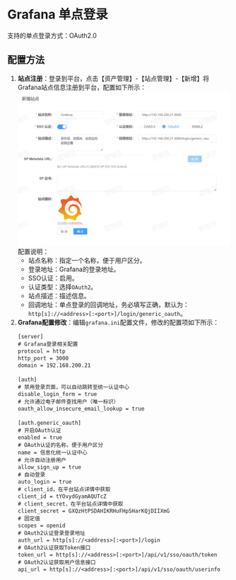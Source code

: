 # Grafana 单点登录
支持的单点登录方式：OAuth2.0
## 配置方法
1. **站点注册**：登录到平台，点击【资产管理】-【站点管理】-【新增】将Grafana站点信息注册到平台，配置如下所示：
![img.png](img/grafana.jpg)
配置说明：
    * 站点名称：指定一个名称，便于用户区分。
    * 登录地址：Grafana的登录地址。
    * SSO认证：启用。
    * 认证类型：选择`OAuth2`。
    * 站点描述：描述信息。
    * 回调地址：单点登录的回调地址，务必填写正确，默认为：`http[s]://<address>[:<port>]/login/generic_oauth`。
2. **Grafana配置修改**：编辑`grafana.ini`配置文件，修改的配置项如下所示：
    ```shell
    [server]
    # Grafana登录相关配置
    protocol = http
    http_port = 3000
    domain = 192.168.200.21
    
    [auth]
    # 禁用登录页面，可以自动跳转至统一认证中心
    disable_login_form = true
    # 允许通过电子邮件查找用户（唯一标识）
    oauth_allow_insecure_email_lookup = true
    
    [auth.generic_oauth]
    # 开启OAuth认证
    enabled = true
    # OAuth认证的名称，便于用户区分
    name = 信息化统一认证中心
    # 允许自动注册用户
    allow_sign_up = true
    # 自动登录
    auto_login = true
    # client_id，在平台站点详情中获取
    client_id = tYOvydGyamAQUTcZ
    # client_secret，在平台站点详情中获取
    client_secret = GXQzHtPSDAHIKRHuFHpSHarKQjDIIXmG
    # 固定值
    scopes = openid
    # OAuth2认证登录登录地址
    auth_url = http[s]://<address>[:<port>]/login
    # OAuth2认证获取Token接口
    token_url = http[s]://<address>[:<port>]/api/v1/sso/oauth/token
    # OAuth2认证获取用户信息接口
    api_url = http[s]://<address>[:<port>]/api/v1/sso/oauth/userinfo
    ```